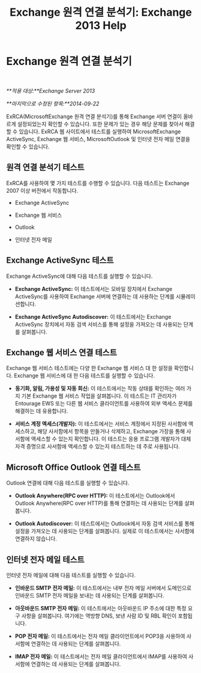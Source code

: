 ﻿---
title: 'Exchange 원격 연결 분석기: Exchange 2013 Help'
TOCTitle: Exchange 원격 연결 분석기
ms:assetid: dd26698e-d00c-47f5-a7aa-c3894fe86c75
ms:mtpsurl: https://technet.microsoft.com/ko-kr/library/Ff701693(v=EXCHG.150)
ms:contentKeyID: 50484370
ms.date: 05/22/2018
mtps_version: v=EXCHG.150
ms.translationtype: MT
---

# Exchange 원격 연결 분석기

 

_**적용 대상:**Exchange Server 2013_

_**마지막으로 수정된 항목:**2014-09-22_

ExRCA(MicrosoftExchange 원격 연결 분석기)를 통해 Exchange 서버 연결이 올바르게 설정되었는지 확인할 수 있습니다. 또한 문제가 있는 경우 해당 문제를 찾아서 해결할 수 있습니다. ExRCA 웹 사이트에서 테스트를 실행하여 MicrosoftExchange ActiveSync, Exchange 웹 서비스, MicrosoftOutlook 및 인터넷 전자 메일 연결을 확인할 수 있습니다.

## 원격 연결 분석기 테스트

ExRCA를 사용하여 몇 가지 테스트를 수행할 수 있습니다. 다음 테스트는 Exchange 2007 이상 버전에서 작동합니다.

  - Exchange ActiveSync

  - Exchange 웹 서비스

  - Outlook

  - 인터넷 전자 메일

## Exchange ActiveSync 테스트

Exchange ActiveSync에 대해 다음 테스트를 실행할 수 있습니다.

  - **Exchange ActiveSync:** 이 테스트에서는 모바일 장치에서 Exchange ActiveSync를 사용하여 Exchange 서버에 연결하는 데 사용하는 단계를 시뮬레이션합니다.

  - **Exchange ActiveSync Autodiscover:** 이 테스트에서는 Exchange ActiveSync 장치에서 자동 검색 서비스를 통해 설정을 가져오는 데 사용되는 단계를 살펴봅니다.

## Exchange 웹 서비스 연결 테스트

Exchange 웹 서비스 테스트에는 다양 한 Exchange 웹 서비스 대 한 설정을 확인합니다. Exchange 웹 서비스에 대 한 다음 테스트를 실행할 수 있습니다.

  - **동기화, 알림, 가용성 및 자동 회신:** 이 테스트에서는 작동 상태를 확인하는 여러 가지 기본 Exchange 웹 서비스 작업을 살펴봅니다. 이 테스트는 IT 관리자가 Entourage EWS 또는 다른 웹 서비스 클라이언트를 사용하여 외부 액세스 문제를 해결하는 데 유용합니다.

  - **서비스 계정 액세스(개발자):** 이 테스트에서는 서비스 계정에서 지정된 사서함에 액세스하고, 해당 사서함에서 항목을 만들거나 삭제하고, Exchange 가장을 통해 사서함에 액세스할 수 있는지 확인합니다. 이 테스트는 응용 프로그램 개발자가 대체 자격 증명으로 사서함에 액세스할 수 있는지 테스트하는 데 주로 사용됩니다.

## Microsoft Office Outlook 연결 테스트

Outlook 연결에 대해 다음 테스트를 실행할 수 있습니다.

  - **Outlook Anywhere(RPC over HTTP):** 이 테스트에서는 Outlook에서 Outlook Anywhere(RPC over HTTP)를 통해 연결하는 데 사용되는 단계를 살펴봅니다.

  - **Outlook Autodiscover:** 이 테스트에서는 Outlook에서 자동 검색 서비스를 통해 설정을 가져오는 데 사용되는 단계를 살펴봅니다. 실제로 이 테스트에서는 사서함에 연결하지 않습니다.

## 인터넷 전자 메일 테스트

인터넷 전자 메일에 대해 다음 테스트를 실행할 수 있습니다.

  - **인바운드 SMTP** **전자 메일:** 이 테스트에서는 내부 전자 메일 서버에서 도메인으로 인바운드 SMTP 전자 메일을 보내는 데 사용되는 단계를 살펴봅니다.

  - **아웃바운드 SMTP 전자 메일:** 이 테스트에서는 아웃바운드 IP 주소에 대한 특정 요구 사항을 살펴봅니다. 여기에는 역방향 DNS, 보낸 사람 ID 및 RBL 확인이 포함됩니다.

  - **POP 전자 메일:** 이 테스트에서는 전자 메일 클라이언트에서 POP3을 사용하여 사서함에 연결하는 데 사용되는 단계를 살펴봅니다.

  - **IMAP 전자 메일:** 이 테스트에서는 전자 메일 클라이언트에서 IMAP를 사용하여 사서함에 연결하는 데 사용되는 단계를 살펴봅니다.

